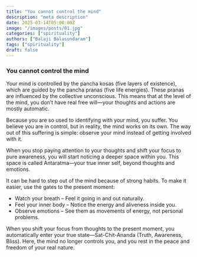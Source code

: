 ```yaml
---
title: "You cannot control the mind"
description: "meta description"
date: 2025-03-14T05:00:00Z
image: "/images/posts/01.jpg"
categories: ["spirituality"]
authors: ["Balaji Balasundaram"]
tags: ["spirituality"]
draft: false
---
```

### You cannot control the mind
Your mind is controlled by the pancha kosas (five layers of existence), which are guided by the pancha pranas (five life energies). These pranas are influenced by the collective unconscious. This means that at the level of the mind, you don’t have real free will—your thoughts and actions are mostly automatic.

Because you are so used to identifying with your mind, you suffer. You believe you are in control, but in reality, the mind works on its own. The way out of this suffering is simple: observe your mind instead of getting involved with it.

When you stop paying attention to your thoughts and shift your focus to pure awareness, you will start noticing a deeper space within you. This space is called Antaratma—your true inner self, beyond thoughts and emotions.

It can be hard to step out of the mind because of strong habits. To make it easier, use the gates to the present moment:

- Watch your breath – Feel it going in and out naturally.
- Feel your inner body – Notice the energy and aliveness inside you.
- Observe emotions – See them as movements of energy, not personal problems.

When you shift your focus from thoughts to the present moment, you automatically enter your true state—Sat-Chit-Ananda (Truth, Awareness, Bliss). Here, the mind no longer controls you, and you rest in the peace and freedom of your real nature.
